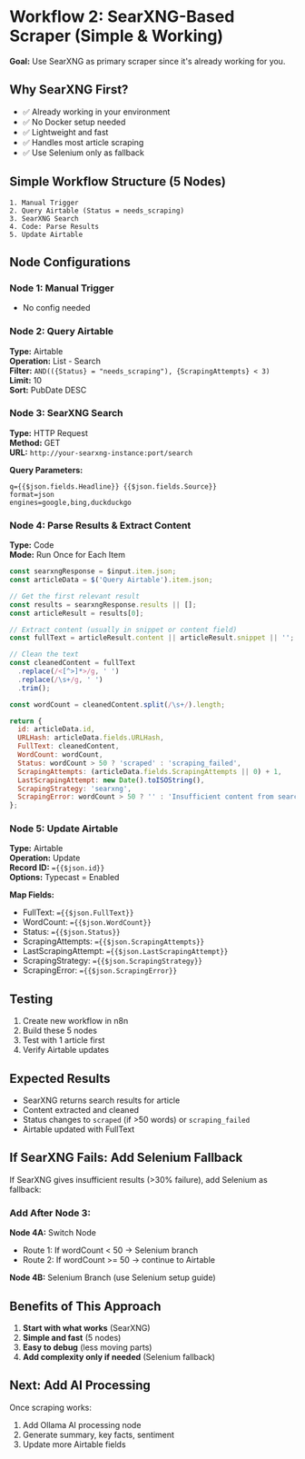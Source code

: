 # Workflow 2: SearXNG-Based Scraper (Simple & Working)

**Goal:** Use SearXNG as primary scraper since it's already working for you.

## Why SearXNG First?

- ✅ Already working in your environment
- ✅ No Docker setup needed
- ✅ Lightweight and fast
- ✅ Handles most article scraping
- ✅ Use Selenium only as fallback

## Simple Workflow Structure (5 Nodes)

```
1. Manual Trigger
2. Query Airtable (Status = needs_scraping)
3. SearXNG Search
4. Code: Parse Results
5. Update Airtable
```

## Node Configurations

### Node 1: Manual Trigger
- No config needed

### Node 2: Query Airtable
**Type:** Airtable  
**Operation:** List - Search  
**Filter:** `AND(({Status} = "needs_scraping"), {ScrapingAttempts} < 3)`  
**Limit:** 10  
**Sort:** PubDate DESC

### Node 3: SearXNG Search
**Type:** HTTP Request  
**Method:** GET  
**URL:** `http://your-searxng-instance:port/search`

**Query Parameters:**
```
q={{$json.fields.Headline}} {{$json.fields.Source}}
format=json
engines=google,bing,duckduckgo
```

### Node 4: Parse Results & Extract Content
**Type:** Code  
**Mode:** Run Once for Each Item

```javascript
const searxngResponse = $input.item.json;
const articleData = $('Query Airtable').item.json;

// Get the first relevant result
const results = searxngResponse.results || [];
const articleResult = results[0];

// Extract content (usually in snippet or content field)
const fullText = articleResult.content || articleResult.snippet || '';

// Clean the text
const cleanedContent = fullText
  .replace(/<[^>]*>/g, ' ')
  .replace(/\s+/g, ' ')
  .trim();

const wordCount = cleanedContent.split(/\s+/).length;

return {
  id: articleData.id,
  URLHash: articleData.fields.URLHash,
  FullText: cleanedContent,
  WordCount: wordCount,
  Status: wordCount > 50 ? 'scraped' : 'scraping_failed',
  ScrapingAttempts: (articleData.fields.ScrapingAttempts || 0) + 1,
  LastScrapingAttempt: new Date().toISOString(),
  ScrapingStrategy: 'searxng',
  ScrapingError: wordCount > 50 ? '' : 'Insufficient content from search'
};
```

### Node 5: Update Airtable
**Type:** Airtable  
**Operation:** Update  
**Record ID:** `={{$json.id}}`  
**Options:** Typecast = Enabled

**Map Fields:**
- FullText: `={{$json.FullText}}`
- WordCount: `={{$json.WordCount}}`
- Status: `={{$json.Status}}`
- ScrapingAttempts: `={{$json.ScrapingAttempts}}`
- LastScrapingAttempt: `={{$json.LastScrapingAttempt}}`
- ScrapingStrategy: `={{$json.ScrapingStrategy}}`
- ScrapingError: `={{$json.ScrapingError}}`

## Testing

1. Create new workflow in n8n
2. Build these 5 nodes
3. Test with 1 article first
4. Verify Airtable updates

## Expected Results

- SearXNG returns search results for article
- Content extracted and cleaned
- Status changes to `scraped` (if >50 words) or `scraping_failed`
- Airtable updated with FullText

## If SearXNG Fails: Add Selenium Fallback

If SearXNG gives insufficient results (>30% failure), add Selenium as fallback:

### Add After Node 3:
**Node 4A:** Switch Node
- Route 1: If wordCount < 50 → Selenium branch
- Route 2: If wordCount >= 50 → continue to Airtable

**Node 4B:** Selenium Branch (use Selenium setup guide)

## Benefits of This Approach

1. **Start with what works** (SearXNG)
2. **Simple and fast** (5 nodes)
3. **Easy to debug** (less moving parts)
4. **Add complexity only if needed** (Selenium fallback)

## Next: Add AI Processing

Once scraping works:
1. Add Ollama AI processing node
2. Generate summary, key facts, sentiment
3. Update more Airtable fields
